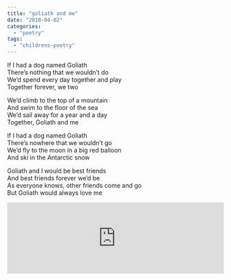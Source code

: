 ```yaml
---
title: "goliath and me"
date: "2010-04-02"
categories: 
  - "poetry"
tags: 
  - "childrens-poetry"
---
```


If I had a dog named Goliath  
There’s nothing that we wouldn’t do  
We’d spend every day together and play  
Together forever, we two

We’d climb to the top of a mountain  
And swim to the floor of the sea  
We’d sail away for a year and a day  
Together, Goliath and me

If I had a dog named Goliath  
There’s nowhere that we wouldn’t go  
We’d fly to the moon in a big red balloon  
And ski in the Antarctic snow

Goliath and I would be best friends  
And best friends forever we’d be  
As everyone knows, other friends come and go  
But Goliath would always love me

<iframe width="100%" height="166" scrolling="no" frameborder="no" src="http://w.soundcloud.com/player/?url=http%3A%2F%2Fapi.soundcloud.com%2Ftracks%2F47252509&amp;auto_play=false&amp;show_artwork=false&amp;color=ff7700"></iframe>
